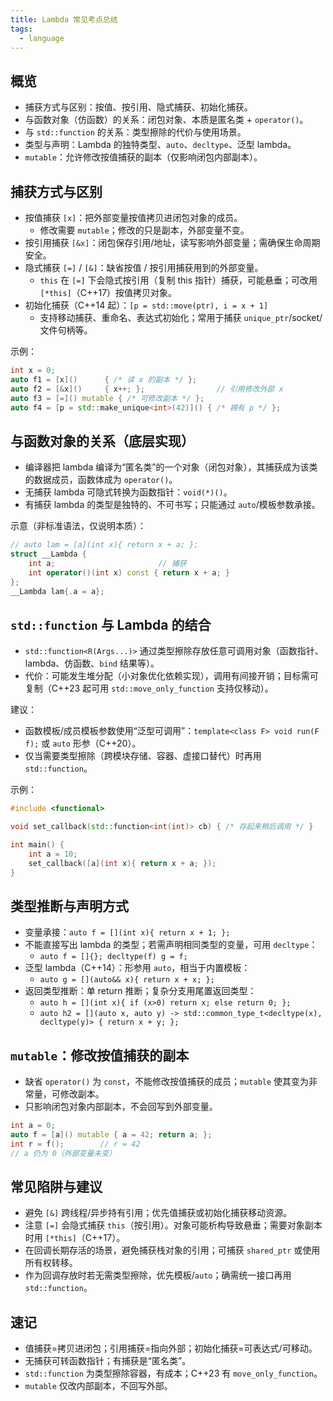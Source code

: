 ```yaml
---
title: Lambda 常见考点总结
tags:
  - language
---
```


## 概览

- 捕获方式与区别：按值、按引用、隐式捕获、初始化捕获。
- 与函数对象（仿函数）的关系：闭包对象、本质是匿名类 + `operator()`。
- 与 `std::function` 的关系：类型擦除的代价与使用场景。
- 类型与声明：Lambda 的独特类型、`auto`、`decltype`、泛型 lambda。
- `mutable`：允许修改按值捕获的副本（仅影响闭包内部副本）。

## 捕获方式与区别

- 按值捕获 `[x]`：把外部变量按值拷贝进闭包对象的成员。
  - 修改需要 `mutable`；修改的只是副本，外部变量不变。
- 按引用捕获 `[&x]`：闭包保存引用/地址，读写影响外部变量；需确保生命周期安全。
- 隐式捕获 `[=]` / `[&]`：缺省按值 / 按引用捕获用到的外部变量。
  - `this` 在 `[=]` 下会隐式按引用（复制 this 指针）捕获，可能悬垂；可改用 `[*this]`（C++17）按值拷贝对象。
- 初始化捕获（C++14 起）：`[p = std::move(ptr), i = x + 1]`
  - 支持移动捕获、重命名、表达式初始化；常用于捕获 `unique_ptr`/socket/文件句柄等。

示例：

```cpp
int x = 0; 
auto f1 = [x]()      { /* 读 x 的副本 */ };
auto f2 = [&x]()     { x++; };                // 引用修改外部 x
auto f3 = [=]() mutable { /* 可修改副本 */ };
auto f4 = [p = std::make_unique<int>(42)]() { /* 拥有 p */ };
```

## 与函数对象的关系（底层实现）

- 编译器把 lambda 编译为“匿名类”的一个对象（闭包对象），其捕获成为该类的数据成员，函数体成为 `operator()`。
- 无捕获 lambda 可隐式转换为函数指针：`void(*)()`。
- 有捕获 lambda 的类型是独特的、不可书写；只能通过 `auto`/模板参数承接。

示意（非标准语法，仅说明本质）：

```cpp
// auto lam = [a](int x){ return x + a; };
struct __Lambda {
    int a;                       // 捕获
    int operator()(int x) const { return x + a; }
};
__Lambda lam{.a = a};
```

## `std::function` 与 Lambda 的结合

- `std::function<R(Args...)>` 通过类型擦除存放任意可调用对象（函数指针、lambda、仿函数、`bind` 结果等）。
- 代价：可能发生堆分配（小对象优化依赖实现），调用有间接开销；目标需可复制（C++23 起可用 `std::move_only_function` 支持仅移动）。

建议：
- 函数模板/成员模板参数使用“泛型可调用”：`template<class F> void run(F f);` 或 `auto` 形参（C++20）。
- 仅当需要类型擦除（跨模块存储、容器、虚接口替代）时再用 `std::function`。

示例：

```cpp
#include <functional>

void set_callback(std::function<int(int)> cb) { /* 存起来稍后调用 */ }

int main() {
    int a = 10;
    set_callback([a](int x){ return x + a; });
}
```

## 类型推断与声明方式

- 变量承接：`auto f = [](int x){ return x + 1; };`
- 不能直接写出 lambda 的类型；若需声明相同类型的变量，可用 `decltype`：
  - `auto f = []{}; decltype(f) g = f;`
- 泛型 lambda（C++14）：形参用 `auto`，相当于内置模板：
  - `auto g = [](auto&& x){ return x + x; };`
- 返回类型推断：单 return 推断；复杂分支用尾置返回类型：
  - `auto h = [](int x){ if (x>0) return x; else return 0; };`
  - `auto h2 = [](auto x, auto y) -> std::common_type_t<decltype(x), decltype(y)> { return x + y; };`

## `mutable`：修改按值捕获的副本

- 缺省 `operator()` 为 `const`，不能修改按值捕获的成员；`mutable` 使其变为非常量，可修改副本。
- 只影响闭包对象内部副本，不会回写到外部变量。

```cpp
int a = 0;
auto f = [a]() mutable { a = 42; return a; };
int r = f();        // r = 42
// a 仍为 0（外部变量未变）
```

## 常见陷阱与建议

- 避免 `[&]` 跨线程/异步持有引用；优先值捕获或初始化捕获移动资源。
- 注意 `[=]` 会隐式捕获 `this`（按引用）。对象可能析构导致悬垂；需要对象副本时用 `[*this]`（C++17）。
- 在回调长期存活的场景，避免捕获栈对象的引用；可捕获 `shared_ptr` 或使用所有权转移。
- 作为回调存放时若无需类型擦除，优先模板/`auto`；确需统一接口再用 `std::function`。

## 速记

- 值捕获=拷贝进闭包；引用捕获=指向外部；初始化捕获=可表达式/可移动。
- 无捕获可转函数指针；有捕获是“匿名类”。
- `std::function` 为类型擦除容器，有成本；C++23 有 `move_only_function`。
- `mutable` 仅改内部副本，不回写外部。
